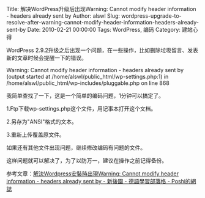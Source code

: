 Title: 解决WordPress升级后出现Warning: Cannot modify header information - headers already sent by
Author: alswl
Slug: wordpress-upgrade-to-resolve-after-warning-cannot-modify-header-information-headers-already-sent-by
Date: 2010-02-21 00:00:00
Tags: WordPress, 编码
Category: 建站心得

WordPress 2.9.2升级之后出现一个问题，在一些操作，比如删除垃圾留言、发表新的文章时候会提醒一下的错误。

>

Warning: Cannot modify header information - headers already sent by (output
started at /home/alswl/public_html/wp-settings.php:1) in
/home/alswl/public_html/wp-includes/pluggable.php on line 868

我简单查找了一下，这是一个简单的编码问题，1分钟可以搞定了。

1.Ftp下载wp-settings.php这个文件，用记事本打开这个文档。

2.另存为"ANSI"格式的文本。

3.重新上传覆盖原文件。

如果还有其他文件出现问题，继续修改编码有问题的文件。

这样问题就可以解决了，为了以防万一，建议在操作之前记得备份。

参考文章：[解決Wordpress安裝時出現Warning: Cannot modify header information - headers
already sent by - 新後園 - 德語學習部落格 - Poshi的網誌](http://poshi.org/post/401.html)

